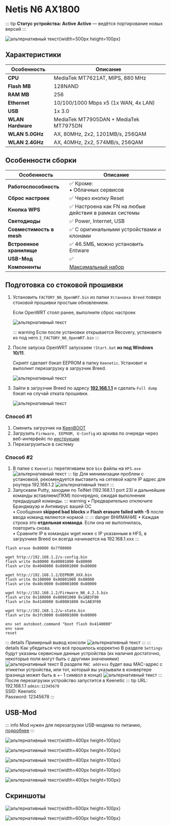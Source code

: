 # Netis N6 AX1800 <BoostyBadge type="keenetic" text="4.2.5" url="/wiki/helpful/boosty"/> <YezBadge type="keenetic" text="4.2.3" url="/assets/files/firmware/Netis-N6-4.2.3.7z" />

::: tip **Статус устройства: Active**
**Active** — ведётся портирование новых версий
:::

![альтернативный текст](/assets/images/wiki/guides/NetisN6/netisn6.png){width=500px height=100px}

## Характеристики

| Особенность       | Описание                               |
|-------------------|----------------------------------------|
| **CPU**           | MediaTek MT7621AT, MIPS, 880 MHz       |
| **Flash MB**      | 128NAND                                |
| **RAM MB**        | 256                                    |
| **Ethernet**      | 10/100/1000 Mbps x5 (1x WAN, 4x LAN)   |
| **USB**           | 1x 3.0                                 |
| **WLAN Hardware** | MediaTek MT7905DAN + MediaTek MT7975DN |
| **WLAN 5.0GHz**   | AX, 80MHz, 2x2, 1201MB/s, 256QAM       |
| **WLAN 2.4GHz**   | AX, 40MHz, 2x2, 574MB/s, 256QAM        |

## Особенности сборки

| Особенность              | Описание                                              |
|--------------------------|-------------------------------------------------------|
| **Работоспособность**    | ✅ Кроме: <br/> • Облачных сервисов                    |
| **Сброс настроек**       | ✅ Через кнопку Reset                                  |
| **Кнопка WPS**           | ✅ Настроена как FN на любые действия в рамках системы |
| **Светодиоды**           | ✅ Power, Internet, USB                                |
| **Совместимость в mesh** | ✅ С оригинальными устройствами и клонами              |
| **Встроенное хранилище** | ✅ 46.5МБ, можно установить Entware                    |
| **USB-Мод**              | ✅                                                     |
| **Компоненты**           | [Максимальный набор](/wiki/helpful/components.md)     |

## Подготовка со стоковой прошивки

1. Установить `FACTORY_N6_OpenWRT.bin` из папки `Установка Breed` поверх стоковой прошивки простым обновлением.

   Если OpenWRT стоял ранее, выполните сброс настроек

   ![альтернативный текст](/assets/images/wiki/guides/NetisN6/OpenWRT_install.png)

   ::: warning Если после установки открывается Recovery, установите из под него `2_FACTORY_N6_OpenWRT.bin`
   :::

2. После запуска OpenWRT запускаем `!Start.bat` **из под Windows 10/11**.

   Скрипт сделает бэкап EEPROM в папку `Keenetic`. Установит и выполнит перезагрузку в загрузчик Breed.

   ![альтернативный текст](/assets/images/wiki/guides/NetisN6/script.png)

3. Зайти в загрузчик Breed по адресу **[192.168.1.1](http://192.168.1.1)** и сделать `Full dump` бэкап на случай отката прошивки.

   ![альтернативный текст](/assets/images/wiki/guides/NetisN6/breed1.jpg)

### Способ #1 <Badge type="keenetic" text="Новый, рекомендуемый" />
1. Сменить загрузчик на [KeenBOOT](/wiki/helpful/keenboot.md)
2. Загрузить `Firmware, EEPROM, U-Config` из архива по очереди через веб-интерфейс по [инструкции](/wiki/helpful/keenboot#установка-прошивки)
3. Перезагрузиться в систему

### Способ #2 <Badge type="keenetic" text="Старый" />
1. В папке с `Keenetic` перетягиваем все `bin` файлы на `HFS.exe`
   ![альтернативный текст](/assets/images/wiki/guides/TP-Link-EC330/openhfs.png)
   ::: tip Для минимизации проблем с установкой, рекомендуется выставить на сетевой карте IP адрес для роутера 192.168.1.2
   ![альтернативный текст](/assets/images/wiki/helpful/breed/networkStatic.png)
   :::
2. Запускаем Putty, заходим по TelNet (192.168.1.1 port 23) и дальнейшие команды вставляем(ПКМ) поочередно, ожидая
   выполнения предыдущей команды.
   ::: warning
   • Предварительно отключите Брандмауэр и Антивирус вашей ОС
   <br/>• Сообщения **skipped bad blocks** и **Flash erasure failed with -5** после ввода команд являются нормой
   :::
   ::: danger ВНИМАНИЕ
   • Каждая строка это **отдельная команда**. Если она не выполнилась, повторить снова.
   <br/>• Cравните IP в командах wget ниже с IP указанным в HFS, в загрузчике Breed он всегда начинается на
   192.168.1.xxx
   :::

```shell
flash erase 0x80000 0x7f00000

wget http://192.168.1.2/u-config.bin
flash write 0x80000 0x80001000 0x80000
flash write 0x4040000 0x80001000 0x80000

wget http://192.168.1.2/EEPROM_XXX.bin
flash write 0x100000 0x80001000 0x80000
flash write 0x40c0000 0x80001000 0x80000

wget http://192.168.1.2/Firmware_N6_4.2.3.bin
flash write 0x180000 0x80001000 0x1AB3F00
flash write 0x4140000 0x80001000 0x1AB3F00

wget http://192.168.1.2/u-state.bin
flash write 0x3fc0000 0x80001000 0x80000

env set autoboot.command "boot flash 0x4140000"
env save
reset
```

::: details Примерный вывод консоли
![альтернативный текст](/assets/images/wiki/guides/TP-Link-EC330/breedlog.png)
:::
::: details Как убедиться что всё прошилось корректно
В разделе `Settings` будут указаны сервисные данные устройства (их наличия достаточно, некоторые поля могут быть с другими значениями)
![альтернативный текст](/assets/images/wiki/guides/Xiaomi/breed-env.png)
В разделе `MAC address` будет ваш MAC-адрес с этикетки устройства, или тот, который вы указывали в конвертере (разница может быть в +- 1 символ в конце)
![альтернативный текст](/assets/images/wiki/guides/Xiaomi/breed-mac.png)
:::
После перезагрузки устройство запустится в Keenetic
::: tip URL: 192.168.1.1 `admin:12345678`<br/>SSID: Keenetic<br/>Password: 12345678
:::

## USB-Mod
::: info
Mod нужен для перезагрузки USB-модема по питанию, [подробнее](https://help.keenetic.com/hc/ru/articles/115000041605-%D0%9C%D0%BE%D0%B6%D0%BD%D0%BE-%D0%BB%D0%B8-%D0%BF%D0%B5%D1%80%D0%B5%D0%B7%D0%B0%D0%B3%D1%80%D1%83%D0%B7%D0%B8%D1%82%D1%8C-%D0%BF%D0%BE-%D0%BF%D0%B8%D1%82%D0%B0%D0%BD%D0%B8%D1%8E-USB-%D0%BC%D0%BE%D0%B4%D0%B5%D0%BC-%D0%BF%D0%BE%D0%B4%D0%BA%D0%BB%D1%8E%D1%87%D0%B5%D0%BD%D0%BD%D1%8B%D0%B9-%D0%BA-Keenetic-%D1%81%D1%80%D0%B5%D0%B4%D1%81%D1%82%D0%B2%D0%B0%D0%BC%D0%B8-%D0%B8%D0%BD%D1%82%D0%B5%D1%80%D0%BD%D0%B5%D1%82-%D1%86%D0%B5%D0%BD%D1%82%D1%80%D0%B0)
:::

![альтернативный текст](/assets/images/wiki/helpful/usb-mod/netis-1.jpg){width=400px height=100px}

![альтернативный текст](/assets/images/wiki/helpful/usb-mod/netis-2.jpg){width=400px height=100px}

![альтернативный текст](/assets/images/wiki/helpful/usb-mod/netis-3.jpg){width=400px height=100px}

![альтернативный текст](/assets/images/wiki/helpful/usb-mod/netis-4.jpg){width=400px height=100px}

![альтернативный текст](/assets/images/wiki/helpful/usb-mod/netis-5.jpg){width=400px height=100px}

## Скриншоты

![альтернативный текст](/assets/images/wiki/guides/NetisN6/system1.png){width=600px height=100px}

![альтернативный текст](/assets/images/wiki/guides/NetisN6/system2.png){width=600px height=100px}